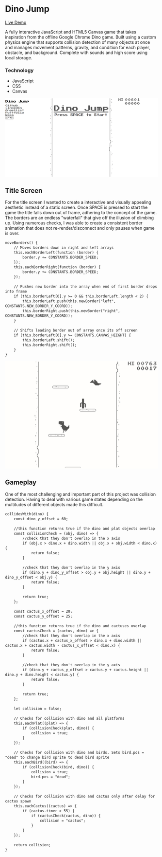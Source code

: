 # Dino Jump

[Live Demo](https://andrewyoo94.github.io/Dino-Jump/)

A fully interactive JavaScript and HTML5 Canvas game that takes inspiration from the offline Google Chrome Dino game. Built using a custom physics engine that supports collision detection of many objects at once and manages movement patterns, gravity, and condition for each player, obstacle, and background. Complete with sounds and high score using local storage.

### Technology 
* JavaScript
* CSS
* Canvas

![](dino-title.gif)

## Title Screen

For the title screen I wanted to create a interactive and visually appealing aesthetic instead of a static screen. Once SPACE is pressed to start the game the title falls down out of frame, adhering to the concept of the game. The borders are an endless "waterfall" that give off the illusion of climbing up. Using numerous checks, I was able to create a consistent border animation that does not re-render/disconnect and only pauses when game is over.  

```
moveBorders() {
    // Moves borders down in right and left arrays
    this.eachBorderLeft(function (border) {
        border.y += CONSTANTS.BORDER_SPEED;
    });
    this.eachBorderRight(function (border) {
        border.y += CONSTANTS.BORDER_SPEED;
    });

    // Pushes new border into the array when end of first border drops into frame
    if (this.borderLeft[0].y >= 0 && this.borderLeft.length < 2) {
        this.borderLeft.push(this.newBorder("left", CONSTANTS.NEW_BORDER_Y_COORD));
        this.borderRight.push(this.newBorder("right", CONSTANTS.NEW_BORDER_Y_COORD));
    }

    // Shifts leading border out of array once its off screen
    if (this.borderLeft[0].y >= CONSTANTS.CANVAS_HEIGHT) {
        this.borderLeft.shift();
        this.borderRight.shift();
    }
}

```

![](dino-gameplay.gif)

## Gameplay

One of the most challenging and important part of this project was collision detection. Having to deal with various game states depending on the multitudes of different objects made this difficult. 

```
collidesWith(dino) {
    const dino_y_offset = 60;

    //this function returns true if the dino and plat objects overlap
    const collisionCheck = (obj, dino) => {
        //check that they don't overlap in the x axis
        if (obj.x > dino.x + dino.width || obj.x + obj.width < dino.x) {
            return false;
        }

        //check that they don't overlap in the y axis
        if (dino.y + dino_y_offset > obj.y + obj.height || dino.y + dino_y_offset < obj.y) {
            return false;
        }

        return true;
    };

    const cactus_x_offset = 20;
    const cactus_y_offset = 25;

    //this function returns true if the dino and cactuses overlap
    const cactusCheck = (cactus, dino) => {
        //check that they don't overlap in the x axis
        if (cactus.x + cactus_x_offset > dino.x + dino.width || cactus.x + cactus.width - cactus_x_offset < dino.x) {
            return false;
        }

        //check that they don't overlap in the y axis
        if (dino.y + cactus_y_offset > cactus.y + cactus.height || dino.y + dino.height < cactus.y) {
            return false;
        }

        return true;
    };

    let collision = false;

    // Checks for collision with dino and all platforms
    this.eachPlat((plat) => {
        if (collisionCheck(plat, dino)) {
            collision = true;
        }
    });

    // Checks for collision with dino and birds. Sets bird.pos = "dead" to change bird sprite to dead bird sprite
    this.eachBird((bird) => {
        if (collisionCheck(bird, dino)) {
            collision = true;
            bird.pos = "dead";
        }
    });

    // Checks for collision with dino and cactus only after delay for cactus spawn
    this.eachCactus((cactus) => {
        if (cactus.timer > 55) {
            if (cactusCheck(cactus, dino)) {
                collision = "cactus";
            }
        }
    });

    return collision;
}

```
